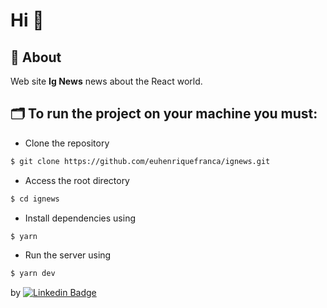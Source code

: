 # Hi 👋

## 🔖 About
Web site **Ig News** news about the React world.

## 🗂 To run the **project** on your machine you must:

* Clone the repository
```sh
$ git clone https://github.com/euhenriquefranca/ignews.git
```
* Access the root directory
```sh
$ cd ignews
```
* Install dependencies using
```sh
$ yarn
```
* Run the server using
```sh
$ yarn dev
```

by [![Linkedin Badge](https://img.shields.io/badge/-Henrique%20França%20-6633cc?style=flat-square&logo=Linkedin&logoColor=white&link=https://www.linkedin.com/in/euhenquefranca/)](https://www.linkedin.com/in/euhenquefranca/) 